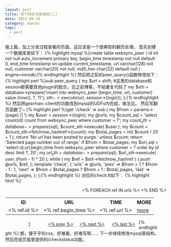```yaml
---
layout: post
title: 写个同步分发系统(二)
date: 2011-09-26
category: dancer
tags:
  - perl
---
```


接上篇，加上分发过程查看的页面。这应该是一个很典型的翻页处理。
首先创建一个数据库表如下：
{% highlight mysql %}create table websync_peer (
    id int not null auto_increment primary key,
    begin_time timestamp not null default 0,
    end_time timestamp on update current_timestamp,
    url varchar(128) not null,
    customer varchar(20) not null,
    md5_hex char(32) default null
) engine=innodb;{% endhighlight %}
然后把之前的peer_query()函数修改如下：
{% highlight perl %}sub peer_query {
    my $url = shift;
    #这里的database和session都需要其他plugin的配合，见之前博客，不贴重复代码了
    my $sth = database->prepare('insert into websync_peer (begin_time, url, customer) value (now(), ?, ?)');
    $sth->execute($url, session->{login});
};{% endhighlight %}
然后把gearman::client的功能改到mysql的UDFs内完成，做法见<a href="http://www.php-oa.com/2010/09/20/perl-gearman-server-mysql-udfs.html" title="http://www.php-oa.com/2010/09/20/perl-gearman-server-mysql-udfs.html"></a>。
然后写翻页函数了~
{% highlight perl %}get '/check' => sub {
    my $from = params->{page} || 1;
    my $user = session->{login};
    my @urls;
    my $count_sql = 'select count(id) count from websync_peer where customer = ?';
    my $count_sth = database->prepare($sql);
    $count_sth->execute( $user );
    my $count = $count_sth->fetchrow_hashref->{count};
    my $total_pages = int( $count / 20 + 1 );
    return 'No url has been posted to purge.' unless $count;
    return 'Selected page number out of range.' if $from > $total_pages;
    my $url_sql = 'select id,url,begin_time from websync_peer where customer = ? order by id desc limit ?, 20';
    my $url_sth = database->prepare($sql);
    $url_sth->execute( $user, ($from - 1) * 20 );
    while ( my $ref = $sth->fetchrow_hashref ) {
        push @urls, $ref;
    };
    template 'check', { 'urls' => \@urls, 
                        'prev' => $from > 1 ? $from - 1 : 1,
                        'next' => $from < $total_pages ? $from + 1 : $total_pages, 
                        'last' => $total_pages, 
                      };
};{% endhighlight %}
对应的check.tt如下：
{% highlight html %}<html><head>
<style type="text/css">
#main {text-align:center;width:500px;margin-right:auto;margin-left:auto;padding:0px;}
#url {width:776px;border:1px;}
#page_link ul {list-style:none;}
#page_link li {float:left;width:100px;margin-left:3px;line-height:30px;}
</style>
</head><body>
<div id="main">
<div id="url">
<table>
<tr><th>ID</th><th>URL</th><th>TIME</th><th>MORE</th></tr>
<% FOREACH ref IN urls %>
<tr>
<td><% ref.id %></td>
<td><% ref.begin_time %></td>
<td><% ref.url %></td>
<td><a href="/checkstatus?id=<% ref.id %>">more</a></td>
</tr>
<% END %>
</table>
</div>
<div id="page_link"><ul>
<li><a href="/check?page=1">1</a></li>
<li><a href="/check?page=<% prev %>"><% prev %></a></li>
<li><a href="/check?page=<% next %>"><% next %></a></li>
<li><a href="/check?page=<% last %>"><% last %></a></li>
</ul></div>
</div>
</body></html>{% endhighlight %}
额，傻乎乎的css，好难看，好难写啊……
下一步继续修改mysql表结构，然后完成页面里提供的/checkstatus功能。
